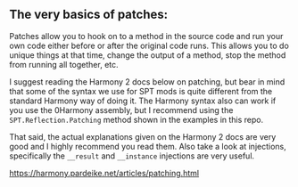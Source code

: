 ## The very basics of patches:

Patches allow you to hook on to a method in the source code and run your own code either before or after the original code runs. This allows you to do unique things at that time, change the output of a method, stop the method from running all together, etc.

I suggest reading the Harmony 2 docs below on patching, but bear in mind that some of the syntax we use for SPT mods is quite different from the standard Harmony way of doing it. The Harmony syntax also can work if you use the 0Harmony assembly, but I recommend using the `SPT.Reflection.Patching` method shown in the examples in this repo.

That said, the actual explanations given on the Harmony 2 docs are very good and I highly recommend you read them. Also take a look at injections, specifically the `__result` and `__instance` injections are very useful.

https://harmony.pardeike.net/articles/patching.html
